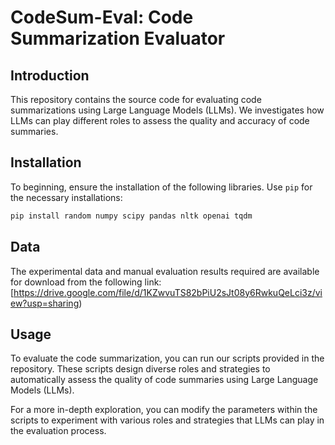 # CodeSum-Eval: Code Summarization Evaluator

## Introduction

This repository contains the source code for evaluating code summarizations using Large Language Models (LLMs). We investigates how LLMs can play different roles to assess the quality and accuracy of code summaries.

## Installation

To beginning, ensure the installation of the following libraries. Use `pip` for the necessary installations:

```bash
pip install random numpy scipy pandas nltk openai tqdm
```
## Data
The experimental data and manual evaluation results required are available for download from the following link:
[https://drive.google.com/file/d/1KZwvuTS82bPiU2sJt08y6RwkuQeLci3z/view?usp=sharing)

## Usage
To evaluate the code summarization, you can run our scripts provided in the repository. These scripts design diverse roles and strategies to automatically assess the quality of code summaries using Large Language Models (LLMs).

For a more in-depth exploration, you can modify the parameters within the scripts to experiment with various roles and strategies that LLMs can play in the evaluation process.
